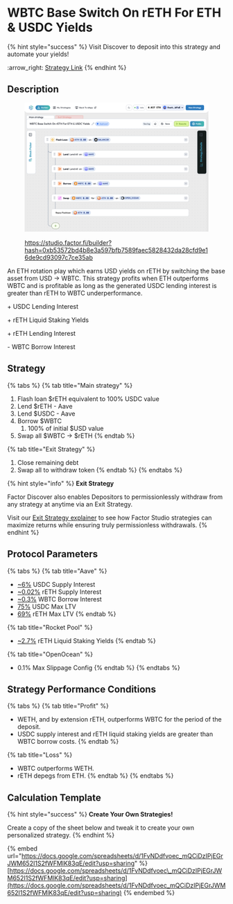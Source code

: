 # WBTC Base Switch On rETH For ETH & USDC Yields

{% hint style="success" %}
Visit Discover to deposit into this strategy and automate your yields!

:arrow\_right: [Strategy Link](https://pro.factor.fi/strategies/0x1D45B72F007cacB78333AB2aC10128562CabC44c)
{% endhint %}

## Description

<figure><img src="../../../.gitbook/assets/image (4).png" alt=""><figcaption><p><a href="https://studio.factor.fi/builder?hash=0xb53572bd4b8e3a597bfb7589faec5828432da28cfd9e16de9cd93097c7ce35ab">https://studio.factor.fi/builder?hash=0xb53572bd4b8e3a597bfb7589faec5828432da28cfd9e16de9cd93097c7ce35ab</a></p></figcaption></figure>

An ETH rotation play which earns USD yields on rETH by switching the base asset from USD → WBTC. This strategy profits when ETH outperforms WBTC and is profitable as long as the generated USDC lending interest is greater than rETH to WBTC underperformance.

\+ USDC Lending Interest

\+ rETH Liquid Staking Yields

\+ rETH Lending Interest

\- WBTC Borrow Interest

## Strategy

{% tabs %}
{% tab title="Main strategy" %}
1. Flash loan $rETH equivalent to 100% USDC value
2. Lend $rETH - Aave
3. Lend $USDC - Aave
4. Borrow $WBTC
   1. 100% of initial $USD value
5. Swap all $WBTC → $rETH
{% endtab %}

{% tab title="Exit Strategy" %}
1. Close remaining debt
2. Swap all to withdraw token
{% endtab %}
{% endtabs %}

{% hint style="info" %}
**Exit Strategy**

Factor Discover also enables Depositors to permissionlessly withdraw from any strategy at anytime via an Exit Strategy.

Visit our [Exit Strategy explainer](../../../factor-studio/studio-pro/exit-strategy.md) to see how Factor Studio strategies can maximize returns while ensuring truly permissionless withdrawals.
{% endhint %}

## Protocol Parameters

{% tabs %}
{% tab title="Aave" %}
* [\~6%](https://app.aave.com/reserve-overview/?underlyingAsset=0xaf88d065e77c8cc2239327c5edb3a432268e5831\&marketName=proto_arbitrum_v3) USDC Supply Interest
* [\~0.02%](https://app.aave.com/reserve-overview/?underlyingAsset=0xec70dcb4a1efa46b8f2d97c310c9c4790ba5ffa8\&marketName=proto_arbitrum_v3) rETH Supply Interest
* [\~0.3%](https://app.aave.com/reserve-overview/?underlyingAsset=0x2f2a2543b76a4166549f7aab2e75bef0aefc5b0f\&marketName=proto_arbitrum_v3) WBTC Borrow Interest
* [75%](https://app.aave.com/reserve-overview/?underlyingAsset=0xaf88d065e77c8cc2239327c5edb3a432268e5831\&marketName=proto_arbitrum_v3) USDC Max LTV
* [69%](https://app.aave.com/reserve-overview/?underlyingAsset=0xec70dcb4a1efa46b8f2d97c310c9c4790ba5ffa8\&marketName=proto_arbitrum_v3) rETH Max LTV
{% endtab %}

{% tab title="Rocket Pool" %}
* [\~2.7%](https://rocketpool.net/) rETH Liquid Staking Yields
{% endtab %}

{% tab title="OpenOcean" %}
* 0.1% Max Slippage Config
{% endtab %}
{% endtabs %}

## Strategy Performance Conditions

{% tabs %}
{% tab title="Profit" %}
* WETH, and by extension rETH, outperforms WBTC for the period of the deposit.
* USDC supply interest and rETH liquid staking yields are greater than WBTC borrow costs.
{% endtab %}

{% tab title="Loss" %}
* WBTC outperforms WETH.
* rETH depegs from ETH.
{% endtab %}
{% endtabs %}

## Calculation Template

{% hint style="success" %}
**Create Your Own Strategies!**

Create a copy of the sheet below and tweak it to create your own personalized strategy.
{% endhint %}

{% embed url="https://docs.google.com/spreadsheets/d/1FvNDdfvoec_mQCiDzIPjEGrJWM652I1S2fWFMlK83qE/edit?usp=sharing" %}
[https://docs.google.com/spreadsheets/d/1FvNDdfvoec\_mQCiDzIPjEGrJWM652I1S2fWFMlK83qE/edit?usp=sharing](https://docs.google.com/spreadsheets/d/1FvNDdfvoec_mQCiDzIPjEGrJWM652I1S2fWFMlK83qE/edit?usp=sharing)
{% endembed %}
